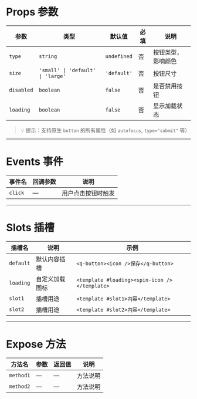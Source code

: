 # Props 参数

| 参数     | 类型   | 默认值 | 必填 | 说明 |
|--------|------|-----|----|----|
| `type` | `string` | `undefined` | 否  | 按钮类型，影响颜色 |
| `size` | `'small' \| 'default' \| 'large'` | `'default'` | 否  | 按钮尺寸 |
| `disabled` | `boolean` | `false` | 否  | 是否禁用按钮 |
| `loading` | `boolean` | `false` | 否  | 显示加载状态 |

> 💡 提示：支持原生 `button` 的所有属性（如 `autofocus`, `type="submit"` 等）

---

# Events 事件

| 事件名    | 回调参数 | 说明        |
|--------|------|-----------|
| `click`| —    | 用户点击按钮时触发 |

---

# Slots 插槽

| 插槽名       | 说明      | 示例                                            |
|-----------|---------|-----------------------------------------------|
| `default` | 默认内容插槽  | `<q-button><icon />保存</q-button>`             |
| `loading` | 自定义加载图标 | `<template #loading><spin-icon /></template>` |
| `slot1`   | 插槽用途    | `<template #slot1>内容</template>`              |
| `slot2`   | 插槽用途    | `<template #slot2>内容</template>`              |

---

# Expose 方法

| 方法名       | 参数 | 返回值 | 说明   |
|-----------|----|-----|------|
| `method1` | —  | —   | 方法说明 |
| `method2` | —  | —   | 方法说明 |